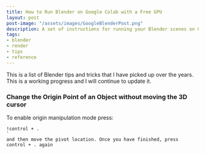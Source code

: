 ```yaml
---
title: How to Run Blender on Google Colab with a Free GPU
layout: post
post-image: "/assets/images/GoogleBlenderPost.png"
description: A set of instructions for running your Blender scenes on Google Colab with a free GPU
tags:
- blender
- render
- tips
- reference
---
```


This is a list of Blender tips and tricks that I have picked up over the years. This is a working progress and I will continue to update it.

### Change the Origin Point of an Object without moving the 3D cursor

To enable origin manipulation mode press:

```
!control + .
`
and then move the pivot location. Once you have finished, press control + . again
